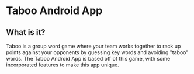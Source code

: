 Taboo Android App
========================

What is it?
-----------
Taboo is a group word game where your team works together to rack up points against your opponents by guessing key words and avoiding "taboo" words. The Taboo Android App is based off of this game, with some incorporated features to make this app unique.
